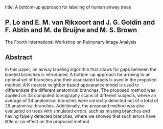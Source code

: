 title: A bottom-up approach for labeling of human airway trees

## P. Lo and E. M. van Rikxoort and J. G. Goldin and F. Abtin and M. de Bruijne and M. S. Brown
The Fourth International Workshop on Pulmonary Image Analysis


## Abstract
In this paper, an airway labeling algorithm that allows for gaps between the labeled branches is introduced. A bottom-up approach for arriving to an optimal set of branches and their associated labels is used in the proposed method. A K nearest neighbor based appearance model is used to differentiate the different anatomical branches. The proposed method was applied on 33 computed tomography scans of different subjects, where an average of 24 anatomical branches were correctly detected out of a total of 29 anatomical branches. Additionally, the proposed method was also evaluated on trees with simulated errors, such as missing branches and having falsely detected branches, where we showed that such errors have little or no effect on the proposed method.

